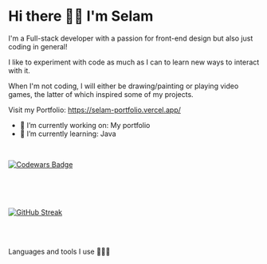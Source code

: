 # Hi there 👋🏾 I'm Selam 

I'm a Full-stack developer with a passion for front-end design but also just coding in general! <br>

I like to experiment with code as much as I can to learn new ways to interact with it.<br>

When I'm not coding, I will either be drawing/painting or playing video games, the latter of which inspired some of my projects.<br>

Visit my Portfolio: https://selam-portfolio.vercel.app/
<br>
- 🔭 I’m currently working on: My portfolio
- 🌱 I’m currently learning: Java
<br>

 [![Codewars Badge](https://www.codewars.com/users/Selamkd/badges/large)](https://www.codewars.com/users/Selamkd)
 <br>
 <br>
 


<br>
<br>

[![GitHub Streak](https://streak-stats.demolab.com?user=Selamkd&theme=dark&hide_border=true&border_radius=5&exclude_days=Sat)](https://git.io/streak-stats)


<br>
<br>
 
Languages and tools I use 🧚🏾‍♀️

<i class="devicon-tailwindcss-original colored"></i> 
          

<br>
<br>

          
          

          
          






<!--
**Selamkd/selamkd** is a ✨ _special_ ✨ repository because its `README.md` (this file) appears on your GitHub profile.



Here are some ideas to get you started:

- 🔭 I’m currently working on ...
- 🌱 I’m currently learning ...
- 👯 I’m looking to collaborate on ...
- 🤔 I’m looking for help with ...
- 💬 Ask me about ...
- 📫 How to reach me: ...
- 😄 Pronouns: ...
- ⚡ Fun fact: ...
-->
